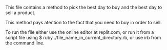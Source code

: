 This file contains a method to pick the best day to buy and the best day to sell a product.

This method pays atention to the fact that you need to buy in order to sell.

To run the file either use the online editor at replit.com, or run it from a script file using $ ruby ./file_name_in_current_directory.rb, or use irb from the command line.
